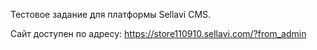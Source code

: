Тестовое задание для платформы Sellavi CMS.

Сайт доступен по адресу: https://store110910.sellavi.com/?from_admin